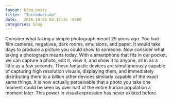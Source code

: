 ```yaml
---
layout: blog_posts
title:  "Introduction"
date:   2016-10-01 02:17:15 -0500
categories: blog
---
```


Consider what taking a simple photograph meant 25 years ago. You had film cameras, negatives, dark rooms, emulsions, and paper. It would take days to produce a picture you could show to someone. Now consider what taking a photograph means today. With a smartphone that fits in our pocket, we can capture a photo, edit it, view it, and show it to anyone, all in as a little as a few seconds. These fantastic devices are simultaneously capable of capturing high resolution visuals, displaying them, and immediately distributing them to a billion other devices similarly capable of the exact same things. It is now actually perceivable that a photo you take one moment could be seen by over half of the entire human population a moment later. This power in visual expression has never existed before.

